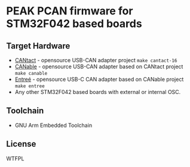 # PEAK PCAN firmware for STM32F042 based boards

## Target Hardware

* [CANtact](https://github.com/linklayer/cantact-hw) - opensource USB-CAN adapter project `make cantact-16`
* [CANable](https://canable.io/) - opensource USB-CAN adapter based on CANtact project `make canable`
* [Entreé](https://github.com/tuna-f1sh/entree) - opensource USB-C CAN adapter based on CANable project `make entree`
* Any other STM32F042 based boards with external or internal OSC.

## Toolchain

* GNU Arm Embedded Toolchain


License
----

WTFPL
